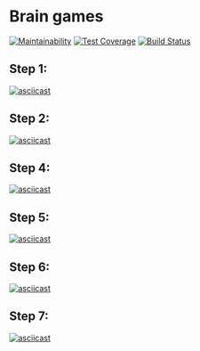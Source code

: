 Brain games
===========

[![Maintainability](https://api.codeclimate.com/v1/badges/1ae4272d6d265319b593/maintainability)](https://codeclimate.com/github/fidilly/project-lvl1-s470/maintainability) [![Test Coverage](https://api.codeclimate.com/v1/badges/1ae4272d6d265319b593/test_coverage)](https://codeclimate.com/github/fidilly/project-lvl1-s470/test_coverage) [![Build Status](https://travis-ci.org/fidilly/project-lvl1-s470.svg?branch=master)](https://travis-ci.org/fidilly/project-lvl1-s470)

Step 1:
--------
[![asciicast](https://asciinema.org/a/238143.svg)](https://asciinema.org/a/238143)

Step 2:
--------
[![asciicast](https://asciinema.org/a/238402.svg)](https://asciinema.org/a/238402)

Step 4:
--------
[![asciicast](https://asciinema.org/a/238458.svg)](https://asciinema.org/a/238458)

Step 5:
-------
[![asciicast](https://asciinema.org/a/238705.svg)](https://asciinema.org/a/238705)

Step 6:
-------
[![asciicast](https://asciinema.org/a/238884.svg)](https://asciinema.org/a/238884)

Step 7:
-------
[![asciicast](https://asciinema.org/a/238898.svg)](https://asciinema.org/a/238898)

